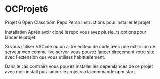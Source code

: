 # OCProjet6
Projet 6 Open Classroom Repo Perso
Instructions pour installer le projet

Installation
Après avoir cloné le repo vous avez plusieurs options pour lancer le projet.

Si vous utiliser VSCode ou un autre éditeur de code avec une extersion de serveur web comme live server, vous pouvez lancer direcement votre site avec 
l'extension que vous utilisez habituellement.

Dans le cas contraire vous pouvez installer les dépendances de ce projet avec npm install puis lancer le projet via la commande npm start.

